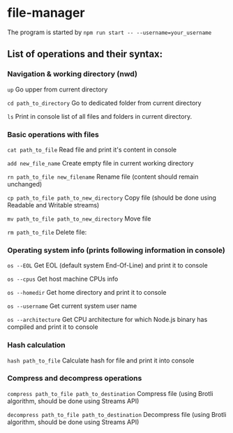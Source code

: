 # file-manager

The program is started by `npm run start -- --username=your_username`

## List of operations and their syntax:

### Navigation & working directory (nwd)
`up` Go upper from current directory 

`cd path_to_directory` Go to dedicated folder from current directory 

`ls` Print in console list of all files and folders in current directory. 
### Basic operations with files
`cat path_to_file` Read file and print it's content in console 

`add new_file_name` Create empty file in current working directory

`rn path_to_file new_filename` Rename file (content should remain unchanged)

`cp path_to_file path_to_new_directory` Copy file (should be done using Readable and Writable streams)

`mv path_to_file path_to_new_directory` Move file

`rm path_to_file` Delete file:

### Operating system info (prints following information in console)
`os --EOL` Get EOL (default system End-Of-Line) and print it to console

`os --cpus` Get host machine CPUs info 

`os --homedir` Get home directory and print it to console

`os --username` Get current system user name 

`os --architecture` Get CPU architecture for which Node.js binary has compiled and print it to console

### Hash calculation
`hash path_to_file` Calculate hash for file and print it into console

### Compress and decompress operations
`compress path_to_file path_to_destination` Compress file (using Brotli algorithm, should be done using Streams API)

`decompress path_to_file path_to_destination` Decompress file (using Brotli algorithm, should be done using Streams API)
